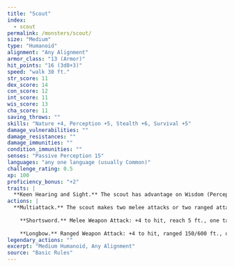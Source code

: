 ```yaml
---
title: "Scout"
index:
  - scout
permalink: /monsters/scout/
size: "Medium"
type: "Humanoid"
alignment: "Any Alignment"
armor_class: "13 (Armor)"
hit_points: "16 (3d8+3)"
speed: "walk 30 ft."
str_score: 11
dex_score: 14
con_score: 12
int_score: 11
wis_score: 13
cha_score: 11
saving_throws: ""
skills: "Nature +4, Perception +5, Stealth +6, Survival +5"
damage_vulnerabilities: ""
damage_resistances: ""
damage_immunities: ""
condition_immunities: ""
senses: "Passive Perception 15"
languages: "any one language (usually Common)"
challenge_rating: 0.5
xp: 100
proficiency_bonus: "+2"
traits: |
  **Keen Hearing and Sight.** The scout has advantage on Wisdom (Perception) checks that rely on hearing or sight.
actions: |
  **Multiattack.** The scout makes two melee attacks or two ranged attacks.
    
    **Shortsword.** Melee Weapon Attack: +4 to hit, reach 5 ft., one target. Hit: 5 (1d6 + 2) piercing damage.
    
    **Longbow.** Ranged Weapon Attack: +4 to hit, ranged 150/600 ft., one target. Hit: 6 (1d8 + 2) piercing damage.  
legendary_actions: ""
excerpt: "Medium Humanoid, Any Alignment"
source: "Basic Rules"
---
```

